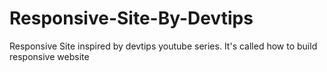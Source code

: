 # Responsive-Site-By-Devtips
Responsive Site inspired by devtips youtube series. It's called how to build responsive website
